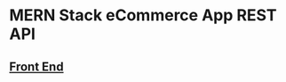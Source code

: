 # MERN Stack eCommerce App REST API

## [Front End](https://github.com/svanardenne/mern-stack-ecommerce-app-front)
